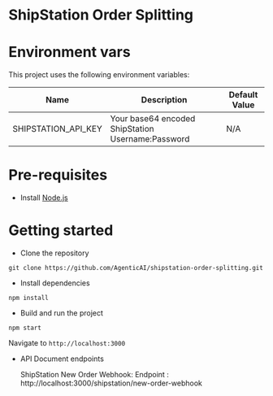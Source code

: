 # ShipStation Order Splitting

# Environment vars
This project uses the following environment variables:

| Name                          | Description                         | Default Value                                  |
| ----------------------------- | ------------------------------------| -----------------------------------------------|
|SHIPSTATION_API_KEY           | Your base64 encoded ShipStation Username:Password          | N/A      |


# Pre-requisites
- Install [Node.js](https://nodejs.org/en/)


# Getting started
- Clone the repository
```
git clone https://github.com/AgenticAI/shipstation-order-splitting.git
```
- Install dependencies
```
npm install
```
- Build and run the project
```
npm start
```
  Navigate to `http://localhost:3000`

- API Document endpoints

  ShipStation New Order Webhook: Endpoint : http://localhost:3000/shipstation/new-order-webhook
